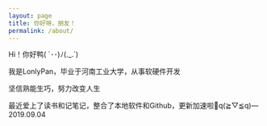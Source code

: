```yaml
---
layout: page
title: 你好呀，朋友！
permalink: /about/
---
```


Hi！你好鸭( ´･･)ﾉ(.\_.\`)

我是LonlyPan，毕业于河南工业大学，从事软硬件开发

坚信熟能生巧，努力改变人生

最近爱上了读书和记笔记，整合了本地软件和Github，更新加速啦🚀q(≧▽≦q)—2019.09.04


